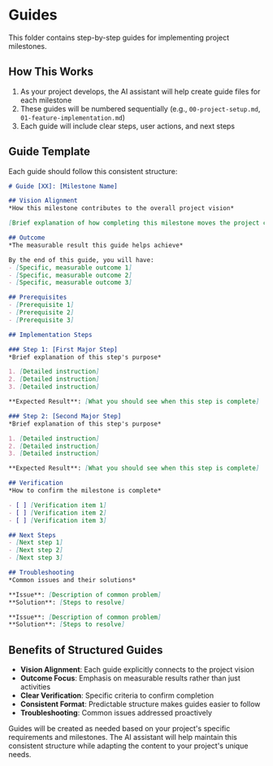 # Guides

This folder contains step-by-step guides for implementing project milestones.

## How This Works

1. As your project develops, the AI assistant will help create guide files for each milestone
2. These guides will be numbered sequentially (e.g., `00-project-setup.md`, `01-feature-implementation.md`)
3. Each guide will include clear steps, user actions, and next steps

## Guide Template

Each guide should follow this consistent structure:

```markdown
# Guide [XX]: [Milestone Name]

## Vision Alignment
*How this milestone contributes to the overall project vision*

[Brief explanation of how completing this milestone moves the project closer to the vision]

## Outcome
*The measurable result this guide helps achieve*

By the end of this guide, you will have:
- [Specific, measurable outcome 1]
- [Specific, measurable outcome 2]
- [Specific, measurable outcome 3]

## Prerequisites
- [Prerequisite 1]
- [Prerequisite 2]
- [Prerequisite 3]

## Implementation Steps

### Step 1: [First Major Step]
*Brief explanation of this step's purpose*

1. [Detailed instruction]
2. [Detailed instruction]
3. [Detailed instruction]

**Expected Result**: [What you should see when this step is complete]

### Step 2: [Second Major Step]
*Brief explanation of this step's purpose*

1. [Detailed instruction]
2. [Detailed instruction]
3. [Detailed instruction]

**Expected Result**: [What you should see when this step is complete]

## Verification
*How to confirm the milestone is complete*

- [ ] [Verification item 1]
- [ ] [Verification item 2]
- [ ] [Verification item 3]

## Next Steps
- [Next step 1]
- [Next step 2]
- [Next step 3]

## Troubleshooting
*Common issues and their solutions*

**Issue**: [Description of common problem]
**Solution**: [Steps to resolve]

**Issue**: [Description of common problem]
**Solution**: [Steps to resolve]
```

## Benefits of Structured Guides

- **Vision Alignment**: Each guide explicitly connects to the project vision
- **Outcome Focus**: Emphasis on measurable results rather than just activities
- **Clear Verification**: Specific criteria to confirm completion
- **Consistent Format**: Predictable structure makes guides easier to follow
- **Troubleshooting**: Common issues addressed proactively

Guides will be created as needed based on your project's specific requirements and milestones. The AI assistant will help maintain this consistent structure while adapting the content to your project's unique needs. 